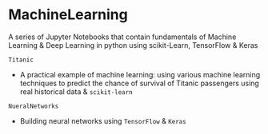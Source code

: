 # MachineLearning

A series of Jupyter Notebooks that contain fundamentals of Machine Learning & Deep Learning in python using scikit-Learn, TensorFlow & Keras

`Titanic`
- A practical example of machine learning: using various machine learning techniques to predict the chance of survival of Titanic passengers using real historical data & `scikit-learn`

`NueralNetworks`
- Building neural networks using `TensorFlow` & `Keras`
